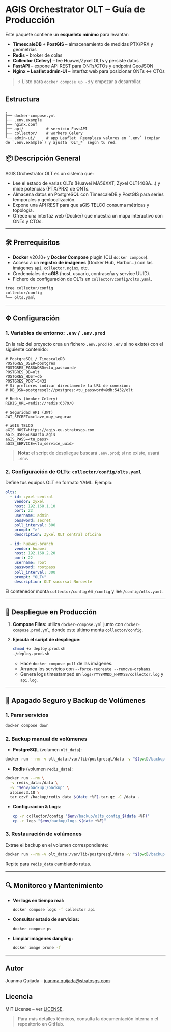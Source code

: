 # AGIS Orchestrator OLT – Guía de Producción

Este paquete contiene un **esqueleto mínimo** para levantar:

* **TimescaleDB + PostGIS** – almacenamiento de medidas PTX/PRX y geometrías
* **Redis** – broker de colas
* **Collector (Celery)** – lee Huawei/Zyxel OLTs y persiste datos
* **FastAPI** – expone API REST para ONTs/CTOs y endpoint GeoJSON
* **Nginx + Leaflet admin‑UI** – interfaz web para posicionar ONTs ↔ CTOs

> ⚡  Listo para `docker compose up -d` y empezar a desarrollar.

## Estructura

```
.
├── docker-compose.yml
├── .env.example
├── nginx.conf
├── api/          # servicio FastAPI
├── collector/    # workers Celery
└── admin-ui/     # app Leaflet  Reemplaza valores en `.env` (copiar de `.env.example`) y ajusta `OLT_*` según tu red.
```

## 📦 Descripción General

AGIS Orchestrator OLT es un sistema que:

* Lee el estado de varias OLTs (Huawei MA56XXT, Zyxel OLT1408A…) y mide potencias (PTX/PRX) de ONTs.
* Almacena datos en PostgreSQL con TimescaleDB y PostGIS para series temporales y geolocalización.
* Expone una API REST para que aGIS TELCO consuma métricas y topología.
* Ofrece una interfaz web (Docker) que muestra un mapa interactivo con ONTs y CTOs.

---

## 🛠️ Prerrequisitos

* **Docker** v20.10+ y **Docker Compose** plugin (CLI `docker compose`).
* Acceso a un **registro de imágenes** (Docker Hub, Harbor…) con las imágenes `api`, `collector`, `nginx`, etc.
* Credenciales de **aGIS** (host, usuario, contraseña y service UUID).
* Fichero de configuración de OLTs en `collector/config/olts.yaml`.

```bash
tree collector/config
collector/config
└── olts.yaml
```

---

## ⚙️ Configuración

### 1. Variables de entorno: `.env` / `.env.prod`

En la raíz del proyecto crea un fichero `.env.prod` (o `.env` si no existe) con el siguiente contenido:

```dotenv
# PostgreSQL / TimescaleDB
POSTGRES_USER=postgres
POSTGRES_PASSWORD=<tu_password>
POSTGRES_DB=olt
POSTGRES_HOST=db
POSTGRES_PORT=5432
# Si prefieres indicar directamente la URL de conexión:
# DB_DSN=postgresql://postgres:<tu_password>@db:5432/olt

# Redis (broker Celery)
REDIS_URL=redis://redis:6379/0

# Seguridad API (JWT)
JWT_SECRET=<clave_muy_segura>

# aGIS TELCO
aGIS_HOST=https://agis-eu.stratosgs.com
aGIS_USER=usuario.agis
aGIS_PASS=<tu_pass>
aGIS_SERVICE=<tu_service_uuid>
```

> **Nota:** el script de despliegue buscará `.env.prod`; si no existe, usará `.env`.

### 2. Configuración de OLTs: `collector/config/olts.yaml`

Define tus equipos OLT en formato YAML. Ejemplo:

```yaml
olts:
  - id: zyxel-central
    vendor: zyxel
    host: 192.168.1.10
    port: 22
    username: admin
    password: secret
    poll_interval: 300
    prompt: ">"
    description: Zyxel OLT central oficina

  - id: huawei-branch
    vendor: huawei
    host: 192.168.2.20
    port: 22
    username: root
    password: rootpass
    poll_interval: 300
    prompt: "OLT>"
    description: OLT sucursal Noroeste
```

El contenedor monta `collector/config` en `/config` y lee `/config/olts.yaml`.

---

## 🚀 Despliegue en Producción

1. **Compose Files:** utiliza `docker-compose.yml` junto con `docker-compose.prod.yml`, donde este último monta `collector/config`.
2. **Ejecuta el script de despliegue:**

   ```bash
   chmod +x deploy.prod.sh
   ./deploy.prod.sh
   ```

   * Hace `docker compose pull` de las imágenes.
   * Arranca los servicios con `--force-recreate --remove-orphans`.
   * Genera logs timestamped en `logs/YYYYMMDD_HHMMSS/collector.log` y `api.log`.

---

## 🛑 Apagado Seguro y Backup de Volúmenes

### 1. Parar servicios

```bash
docker compose down
```

### 2. Backup manual de volúmenes

* **PostgreSQL** (volumen `olt_data`):

```bash
docker run --rm -v olt_data:/var/lib/postgresql/data -v "$(pwd)/backup:/backup" alpine:3.18 sh -c "tar czf /backup/db-$(date +%F).tgz -C /var/lib/postgresql/data ."
````

- **Redis** (volumen `redis_data`):
```bash
docker run --rm \
  -v redis_data:/data \
  -v "$env/backup:/backup" \
  alpine:3.18 \
  tar czvf /backup/redis_data_$(date +%F).tar.gz -C /data .
````

* **Configuración & Logs**:

  ```bash
  cp -r collector/config "$env/backup/olts_config_$(date +%F)"
  cp -r logs "$env/backup/logs_$(date +%F)"
  ```

### 3. Restauración de volúmenes

Extrae el backup en el volumen correspondiente:

```bash
docker run --rm -v olt_data:/var/lib/postgresql/data -v "$(pwd)/backup:/backup" alpine:3.18 sh -c "rm -rf /var/lib/postgresql/data/* && tar xzf /backup/db-2025-06-24.tgz -C /var/lib/postgresql/data"
```

Repite para `redis_data` cambiando rutas.

---

## 🔍 Monitoreo y Mantenimiento

* **Ver logs en tiempo real:**

  ```bash
  docker compose logs -f collector api
  ```

* **Consultar estado de servicios:**

  ```bash
  docker compose ps
  ```

* **Limpiar imágenes dangling:**

  ```bash
  docker image prune -f
  ```

---


## Autor

Juanma Quijada – juanma.quijada@stratosgs.com

## Licencia

MIT License – ver [LICENSE](LICENSE).

> Para más detalles técnicos, consulta la documentación interna o el repositorio en GitHub.
